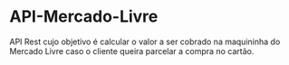 # API-Mercado-Livre
API Rest cujo objetivo é calcular o valor a ser cobrado na maquininha do Mercado Livre caso o cliente queira parcelar a compra no cartão.
